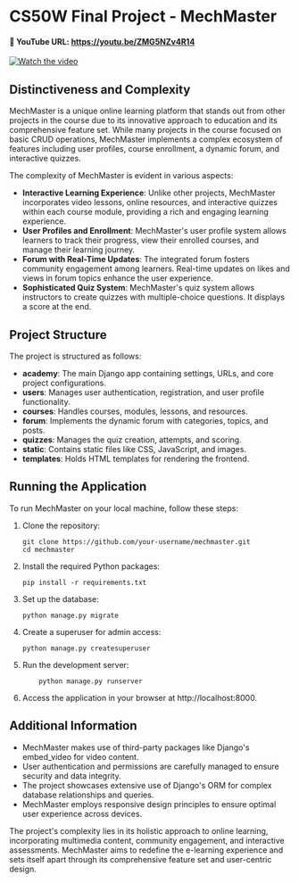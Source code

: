 # CS50W Final Project - MechMaster

#### 🎥 YouTube URL: https://youtu.be/ZMG5NZv4R14
[![Watch the video](https://img.youtube.com/vi/ZMG5NZv4R14/hqdefault.jpg)](https://youtu.be/nTQUwghvy5Q)

## Distinctiveness and Complexity

MechMaster is a unique online learning platform that stands out from other projects in the course due to its innovative approach to education and its comprehensive feature set. While many projects in the course focused on basic CRUD operations, MechMaster implements a complex ecosystem of features including user profiles, course enrollment, a dynamic forum, and interactive quizzes.

The complexity of MechMaster is evident in various aspects:
- **Interactive Learning Experience**: Unlike other projects, MechMaster incorporates video lessons, online resources, and interactive quizzes within each course module, providing a rich and engaging learning experience.
- **User Profiles and Enrollment**: MechMaster's user profile system allows learners to track their progress, view their enrolled courses, and manage their learning journey.
- **Forum with Real-Time Updates**: The integrated forum fosters community engagement among learners. Real-time updates on likes and views in forum topics enhance the user experience.
- **Sophisticated Quiz System**: MechMaster's quiz system allows instructors to create quizzes with multiple-choice questions. It displays a score at the end.

## Project Structure

The project is structured as follows:

- **academy**: The main Django app containing settings, URLs, and core project configurations.
- **users**: Manages user authentication, registration, and user profile functionality.
- **courses**: Handles courses, modules, lessons, and resources.
- **forum**: Implements the dynamic forum with categories, topics, and posts.
- **quizzes**: Manages the quiz creation, attempts, and scoring.
- **static**: Contains static files like CSS, JavaScript, and images.
- **templates**: Holds HTML templates for rendering the frontend.

## Running the Application

To run MechMaster on your local machine, follow these steps:

1. Clone the repository:
   ```shell
   git clone https://github.com/your-username/mechmaster.git
   cd mechmaster
   ```
2. Install the required Python packages:
    ```shell
    pip install -r requirements.txt
    ```
3. Set up the database:
    ```shell
    python manage.py migrate
    ```
4. Create a superuser for admin access:
    ```shell
    python manage.py createsuperuser
    ```
5. Run the development server:
    ```shell
        python manage.py runserver
    ```
6. Access the application in your browser at http://localhost:8000.

## Additional Information

- MechMaster makes use of third-party packages like Django's embed_video for video content.
- User authentication and permissions are carefully managed to ensure security and data integrity.
- The project showcases extensive use of Django's ORM for complex database relationships and queries.
- MechMaster employs responsive design principles to ensure optimal user experience across devices.

The project's complexity lies in its holistic approach to online learning, incorporating multimedia content, community engagement, and interactive assessments. MechMaster aims to redefine the e-learning experience and sets itself apart through its comprehensive feature set and user-centric design.